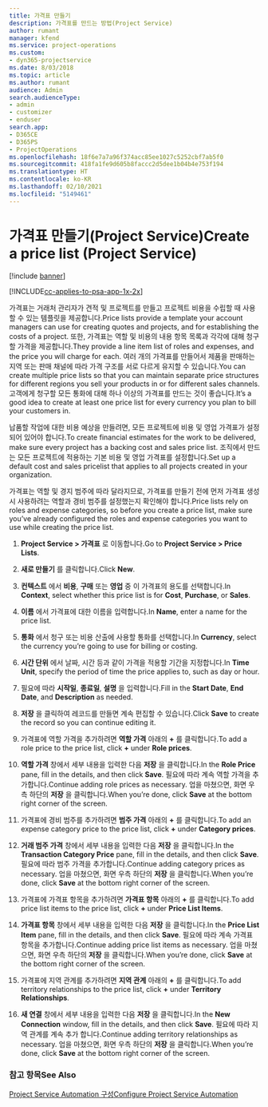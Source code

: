 ```yaml
---
title: 가격표 만들기
description: 가격표를 만드는 방법(Project Service)
author: rumant
manager: kfend
ms.service: project-operations
ms.custom:
- dyn365-projectservice
ms.date: 8/03/2018
ms.topic: article
ms.author: rumant
audience: Admin
search.audienceType:
- admin
- customizer
- enduser
search.app:
- D365CE
- D365PS
- ProjectOperations
ms.openlocfilehash: 18f6e7a7a96f374acc85ee1027c5252cbf7ab5f0
ms.sourcegitcommit: 418fa1fe9d605b8faccc2d5dee1b04b4e753f194
ms.translationtype: HT
ms.contentlocale: ko-KR
ms.lasthandoff: 02/10/2021
ms.locfileid: "5149461"
---
```

# <a name="create-a-price-list-project-service"></a><span data-ttu-id="c62fc-103">가격표 만들기(Project Service)</span><span class="sxs-lookup"><span data-stu-id="c62fc-103">Create a price list (Project Service)</span></span>

[!include [banner](../includes/psa-now-project-operations.md)]

[!INCLUDE[cc-applies-to-psa-app-1x-2x](../includes/cc-applies-to-psa-app-1x-2x.md)]

<span data-ttu-id="c62fc-104">가격표는 거래처 관리자가 견적 및 프로젝트를 만들고 프로젝트 비용을 수립할 때 사용할 수 있는 템플릿을 제공합니다.</span><span class="sxs-lookup"><span data-stu-id="c62fc-104">Price lists provide a template your account managers can use for creating quotes and projects, and for establishing the costs of a project.</span></span> <span data-ttu-id="c62fc-105">또한, 가격표는 역할 및 비용의 내용 항목 목록과 각각에 대해 청구할 가격을 제공합니다.</span><span class="sxs-lookup"><span data-stu-id="c62fc-105">They provide a line item list of roles and expenses, and the price you will charge for each.</span></span> <span data-ttu-id="c62fc-106">여러 개의 가격표를 만들어서 제품을 판매하는 지역 또는 판매 채널에 따라 가격 구조를 서로 다르게 유지할 수 있습니다.</span><span class="sxs-lookup"><span data-stu-id="c62fc-106">You can create multiple price lists so that you can maintain separate price structures for different regions you sell your products in or for different sales channels.</span></span> <span data-ttu-id="c62fc-107">고객에게 청구할 모든 통화에 대해 하나 이상의 가격표를 만드는 것이 좋습니다.</span><span class="sxs-lookup"><span data-stu-id="c62fc-107">It’s a good idea to create at least one price list for every currency you plan to bill your customers in.</span></span>  
  
<span data-ttu-id="c62fc-108">납품할 작업에 대한 비용 예상을 만들려면, 모든 프로젝트에 비용 및 영업 가격표가 설정되어 있어야 합니다.</span><span class="sxs-lookup"><span data-stu-id="c62fc-108">To create financial estimates for the work to be delivered, make sure every project has a backing cost and sales price list.</span></span> <span data-ttu-id="c62fc-109">조직에서 만드는 모든 프로젝트에 적용하는 기본 비용 및 영업 가격표를 설정합니다.</span><span class="sxs-lookup"><span data-stu-id="c62fc-109">Set up a default cost and sales pricelist that applies to all projects created in your organization.</span></span>  
  
<span data-ttu-id="c62fc-110">가격표는 역할 및 경지 범주에 따라 달라지므로, 가격표를 만들기 전에 먼저 가격표 생성 시 사용하려는 역할과 경비 범주를 설정했는지 확인해야 합니다.</span><span class="sxs-lookup"><span data-stu-id="c62fc-110">Price lists rely on roles and expense categories, so before you create a price list, make sure you’ve already configured the roles and expense categories you want to use while creating the price list.</span></span>  
  
1.  <span data-ttu-id="c62fc-111">**Project Service > 가격표** 로 이동합니다.</span><span class="sxs-lookup"><span data-stu-id="c62fc-111">Go to **Project Service > Price Lists**.</span></span>  
  
2.  <span data-ttu-id="c62fc-112">**새로 만들기** 를 클릭합니다.</span><span class="sxs-lookup"><span data-stu-id="c62fc-112">Click **New**.</span></span>  
  
3.  <span data-ttu-id="c62fc-113">**컨텍스트** 에서 **비용**, **구매** 또는 **영업** 중 이 가격표의 용도를 선택합니다.</span><span class="sxs-lookup"><span data-stu-id="c62fc-113">In **Context**, select whether this price list is for **Cost**, **Purchase**, or **Sales**.</span></span>  
  
4.  <span data-ttu-id="c62fc-114">**이름** 에서 가격표에 대한 이름을 입력합니다.</span><span class="sxs-lookup"><span data-stu-id="c62fc-114">In **Name**, enter a name for the price list.</span></span>  
  
5.  <span data-ttu-id="c62fc-115">**통화** 에서 청구 또는 비용 산출에 사용할 통화를 선택합니다.</span><span class="sxs-lookup"><span data-stu-id="c62fc-115">In **Currency**, select the currency you’re going to use for billing or costing.</span></span>  
  
6.  <span data-ttu-id="c62fc-116">**시간 단위** 에서 날짜, 시간 등과 같이 가격을 적용할 기간을 지정합니다.</span><span class="sxs-lookup"><span data-stu-id="c62fc-116">In **Time Unit**, specify the period of time the price applies to, such as day or hour.</span></span>  
  
7.  <span data-ttu-id="c62fc-117">필요에 따라 **시작일**, **종료일**, **설명** 을 입력합니다.</span><span class="sxs-lookup"><span data-stu-id="c62fc-117">Fill in the **Start Date**, **End Date**, and **Description** as needed.</span></span>  
  
8.  <span data-ttu-id="c62fc-118">**저장** 을 클릭하여 레코드를 만들면 계속 편집할 수 있습니다.</span><span class="sxs-lookup"><span data-stu-id="c62fc-118">Click **Save** to create the record so you can continue editing it.</span></span>  
  
9. <span data-ttu-id="c62fc-119">가격표에 역할 가격을 추가하려면 **역할 가격** 아래의 **+** 를 클릭합니다.</span><span class="sxs-lookup"><span data-stu-id="c62fc-119">To add a role price to the price list, click **+** under **Role prices**.</span></span>  
  
10. <span data-ttu-id="c62fc-120">**역할 가격** 창에서 세부 내용을 입력한 다음 **저장** 을 클릭합니다.</span><span class="sxs-lookup"><span data-stu-id="c62fc-120">In the **Role Price** pane, fill in the details, and then click **Save**.</span></span> <span data-ttu-id="c62fc-121">필요에 따라 계속 역할 가격을 추가합니다.</span><span class="sxs-lookup"><span data-stu-id="c62fc-121">Continue adding role prices as necessary.</span></span> <span data-ttu-id="c62fc-122">업을 마쳤으면, 화면 우측 하단의 **저장** 을 클릭합니다.</span><span class="sxs-lookup"><span data-stu-id="c62fc-122">When you’re done, click **Save** at the bottom right corner of the screen.</span></span>  
  
11. <span data-ttu-id="c62fc-123">가격표에 경비 범주를 추가하려면 **범주 가격** 아래의 **+** 를 클릭합니다.</span><span class="sxs-lookup"><span data-stu-id="c62fc-123">To add an expense category price to the price list, click **+** under **Category prices**.</span></span>  
  
12. <span data-ttu-id="c62fc-124">**거래 범주 가격** 창에서 세부 내용을 입력한 다음 **저장** 을 클릭합니다.</span><span class="sxs-lookup"><span data-stu-id="c62fc-124">In the **Transaction Category Price** pane, fill in the details, and then click **Save**.</span></span> <span data-ttu-id="c62fc-125">필요에 따라 범주 가격을 추가합니다.</span><span class="sxs-lookup"><span data-stu-id="c62fc-125">Continue adding category prices as necessary.</span></span> <span data-ttu-id="c62fc-126">업을 마쳤으면, 화면 우측 하단의 **저장** 을 클릭합니다.</span><span class="sxs-lookup"><span data-stu-id="c62fc-126">When you’re done, click **Save** at the bottom right corner of the screen.</span></span>  
  
13. <span data-ttu-id="c62fc-127">가격표에 가격표 항목을 추가하려면 **가격표 항목** 아래의 **+** 를 클릭합니다.</span><span class="sxs-lookup"><span data-stu-id="c62fc-127">To add price list items to the price list, click **+** under **Price List Items**.</span></span>  
  
14. <span data-ttu-id="c62fc-128">**가격표 항목** 창에서 세부 내용을 입력한 다음 **저장** 을 클릭합니다.</span><span class="sxs-lookup"><span data-stu-id="c62fc-128">In the **Price List Item** pane, fill in the details, and then click **Save**.</span></span> <span data-ttu-id="c62fc-129">필요에 따라 계속 가격표 항목을 추가합니다.</span><span class="sxs-lookup"><span data-stu-id="c62fc-129">Continue adding price list items as necessary.</span></span> <span data-ttu-id="c62fc-130">업을 마쳤으면, 화면 우측 하단의 **저장** 을 클릭합니다.</span><span class="sxs-lookup"><span data-stu-id="c62fc-130">When you’re done, click **Save** at the bottom right corner of the screen.</span></span>  
  
15. <span data-ttu-id="c62fc-131">가격표에 지역 관계를 추가하려면 **지역 관계** 아래의 **+** 를 클릭합니다.</span><span class="sxs-lookup"><span data-stu-id="c62fc-131">To add territory relationships to the price list, click **+** under **Territory Relationships**.</span></span>  
  
16. <span data-ttu-id="c62fc-132">**새 연결** 창에서 세부 내용을 입력한 다음 **저장** 을 클릭합니다.</span><span class="sxs-lookup"><span data-stu-id="c62fc-132">In the **New Connection** window, fill in the details, and then click **Save**.</span></span> <span data-ttu-id="c62fc-133">필요에 따라 지역 관계를 계속 추가 합니다.</span><span class="sxs-lookup"><span data-stu-id="c62fc-133">Continue adding territory relationships as necessary.</span></span> <span data-ttu-id="c62fc-134">업을 마쳤으면, 화면 우측 하단의 **저장** 을 클릭합니다.</span><span class="sxs-lookup"><span data-stu-id="c62fc-134">When you’re done, click **Save** at the bottom right corner of the screen.</span></span>  
  
### <a name="see-also"></a><span data-ttu-id="c62fc-135">참고 항목</span><span class="sxs-lookup"><span data-stu-id="c62fc-135">See Also</span></span>  
 [<span data-ttu-id="c62fc-136">Project Service Automation 구성</span><span class="sxs-lookup"><span data-stu-id="c62fc-136">Configure Project Service Automation</span></span>](../psa/configure.md)
